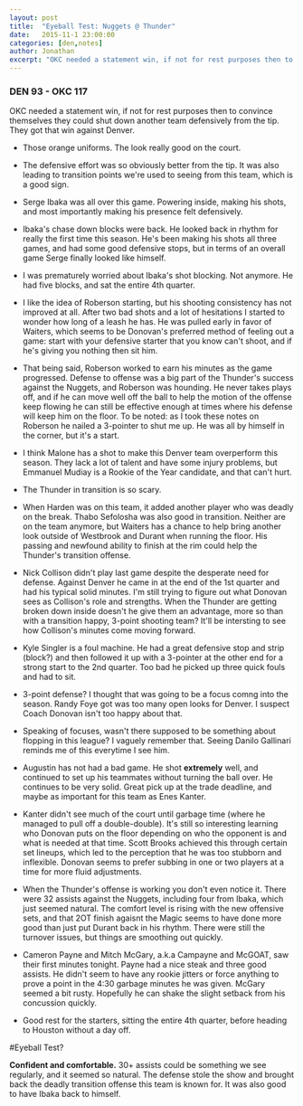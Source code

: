 ```yaml
---
layout: post
title:  "Eyeball Test: Nuggets @ Thunder"
date:   2015-11-1 23:00:00
categories: [den,notes]
author: Jonathan
excerpt: "OKC needed a statement win, if not for rest purposes then to convince themselves they could shut down another team defensively from the tip. They got that win against Denver..."
---
```


### DEN 93 - OKC 117

OKC needed a statement win, if not for rest purposes then to convince themselves they could shut down another team defensively from the tip. They got that win against Denver.

- Those orange uniforms. The look really good on the court.

- The defensive effort was so obviously better from the tip. It was also leading to transition points we're used to seeing from this team, which is a good sign.

- Serge Ibaka was all over this game. Powering inside, making his shots, and most importantly making his presence felt defensively.

- Ibaka's chase down blocks were back. He looked back in rhythm for really the first time this season. He's been making his shots all three games, and had some good defensive stops, but in terms of an overall game Serge finally looked like himself.

- I was prematurely worried about Ibaka's shot blocking. Not anymore. He had five blocks, and sat the entire 4th quarter.

- I like the idea of Roberson starting, but his shooting consistency has not improved at all. After two bad shots and a lot of hesitations I started to wonder how long of a leash he has. He was pulled early in favor of Waiters, which seems to be Donovan's preferred method of feeling out a game: start with your defensive starter that you know can't shoot, and if he's giving you nothing then sit him.

- That being said, Roberson worked to earn his minutes as the game progressed. Defense to offense was a big part of the Thunder's success against the Nuggets, and Roberson was hounding. He never takes plays off, and if he can move well off the ball to help the motion of the offense keep flowing he can still be effective enough at times where his defense will keep him on the floor. To be noted: as I took these notes on Roberson he nailed a 3-pointer to shut me up. He was all by himself in the corner, but it's a start.

- I think Malone has a shot to make this Denver team overperform this season. They lack a lot of talent and have some injury problems, but Emmanuel Mudiay is a Rookie of the Year candidate, and that can't hurt.

- The Thunder in transition is so scary.

- When Harden was on this team, it added another player who was deadly on the break. Thabo Sefolosha was also good in transition. Neither are on the team anymore, but Waiters has a chance to help bring another look outside of Westbrook and Durant when running the floor. His passing and newfound ability to finish at the rim could help the Thunder's transition offense.

- Nick Collison didn't play last game despite the desperate need for defense. Against Denver he came in at the end of the 1st quarter and had his typical solid minutes. I'm still trying to figure out what Donovan sees as Collison's role and strengths. When the Thunder are getting broken down inside doesn't he give them an advantage, more so than with a transition happy, 3-point shooting team? It'll be intersting to see how Collison's minutes come moving forward.

- Kyle Singler is a foul machine. He had a great defensive stop and strip (block?) and then followed it up with a 3-pointer at the other end for a strong start to the 2nd quarter. Too bad he picked up three quick fouls and had to sit.

- 3-point defense? I thought that was going to be a focus comng into the season. Randy Foye got was too many open looks for Denver. I suspect Coach Donovan isn't too happy about that.

- Speaking of focuses, wasn't there supposed to be something about flopping in this league? I vaguely remember that. Seeing Danilo Gallinari reminds me of this everytime I see him.

- Augustin has not had a bad game. He shot **extremely** well, and continued to set up his teammates without turning the ball over. He continues to be very solid. Great pick up at the trade deadline, and maybe as important for this team as Enes Kanter.

- Kanter didn't see much of the court until garbage time (where he managed to pull off a double-double). It's still so interesting learning who Donovan puts on the floor depending on who the opponent is and what is needed at that time. Scott Brooks achieved this through certain set lineups, which led to the perception that he was too stubborn and inflexible. Donovan seems to prefer subbing in one or two players at a time for more fluid adjustments.

- When the Thunder's offense is working you don't even notice it. There were 32 assists against the Nuggets, including four from Ibaka, which just seemed natural. The comfort level is rising with the new offensive sets, and that 2OT finish agaisnt the Magic seems to have done more good than just put Durant back in his rhythm. There were still the turnover issues, but things are smoothing out quickly.

- Cameron Payne and Mitch McGary, a.k.a Campayne and McGOAT, saw their first minutes tonight. Payne had a nice steak and three good assists. He didn't seem to have any rookie jitters or force anything to prove a point in the 4:30 garbage minutes he was given. McGary seemed a bit rusty. Hopefully he can shake the slight setback from his concussion quickly.

- Good rest for the starters, sitting the entire 4th quarter, before heading to Houston without a day off.

#Eyeball Test?

**Confident and comfortable.** 30+ assists could be something we see regularly, and it seemed so natural. The defense stole the show and brought back the deadly transition offense this team is known for. It was also good to have Ibaka back to himself.